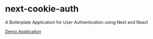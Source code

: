 # next-cookie-auth
A Boilerplate Application for User Authentication using Next and React

[Demo Applicaiton](https://next-cookie-auth-demo.herokuapp.com/)
